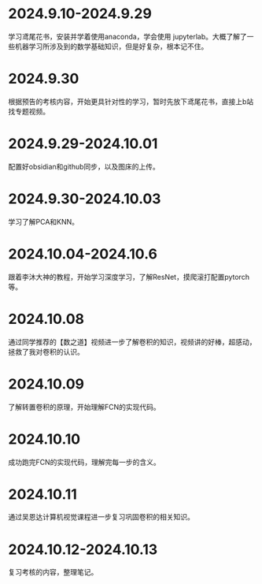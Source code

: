 # 2024.9.10-2024.9.29
学习鸢尾花书，安装并学着使用anaconda，学会使用 jupyterlab。大概了解了一些机器学习所涉及到的数学基础知识，但是好复杂，根本记不住。

# 2024.9.30
根据预告的考核内容，开始更具针对性的学习，暂时先放下鸢尾花书，直接上b站找专题视频。

# 2024.9.29-2024.10.01
配置好obsidian和github同步，以及图床的上传。

# 2024.9.30-2024.10.03
学习了解PCA和KNN。

# 2024.10.04-2024.10.6
跟着李沐大神的教程，开始学习深度学习，了解ResNet，摸爬滚打配置pytorch等。

# 2024.10.08
通过同学推荐的【数之道】视频进一步了解卷积的知识，视频讲的好棒，超感动，拯救了我对卷积的认识。

# 2024.10.09
了解转置卷积的原理，开始理解FCN的实现代码。

# 2024.10.10
成功跑完FCN的实现代码，理解完每一步的含义。

# 2024.10.11
通过吴恩达计算机视觉课程进一步复习巩固卷积的相关知识。

# 2024.10.12-2024.10.13
复习考核的内容，整理笔记。



